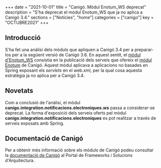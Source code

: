 +++
date        = "2021-10-01"
title       = "Canigó. Mòdul Enotum_WS deprecat"
description = "S'ha deprecat el mòdul Enotum_WS que ja no aplica a Canigó 3.4."
sections    = ["Notícies", "home"]
categories  = ["canigo"]
key         = "OCTUBRE2021"
+++

## Introducció

S'ha fet una anàlisi dels mòduls que apliquen a Canigó 3.4 per a preparar-los per a la següent versió de Canigó 3.6.
En aquest sentit, el [mòdul d'Enotum_WS](/canigo-documentacio-versions-34-integracio/modul-enotum-ws/) consistia en
la publicació dels serveis que ofereix el [mòdul Enotum](/canigo-documentacio-versions-34-integracio/modul-enotum/) de
Canigó. Aquest mòdul aplicava a aplicacions no basades en Spring exposant els *servlets* en el web.xml, per la qual
cosa aquesta estratègia ja no aplica per a Canigó 3.4.

## Novetats
Com a conclusió de l'anàlisi, el mòdul **canigo.integration.notificacions.electroniques.ws** passa a considerar-se
deprecat. La forma d'exposició dels serveis oferts pel mòdul **canigo.integration.notificacions.electroniques** es pot realitzar
a través de serveis exposats amb Spring.

## Documentació de Canigó

Per a obtenir més informació sobre els mòduls de Canigó podeu consultar la [documentació de Canigó](/canigo-documentacio/)
al Portal de Frameworks i Solucions d'Arquitectura.